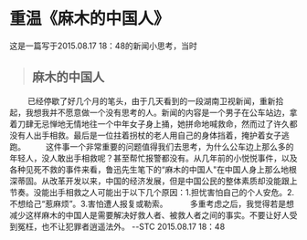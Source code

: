 # 重温《麻木的中国人》
这是一篇写于2015.08.17 18：48的新闻小思考，当时
>## 麻木的中国人
		
&nbsp;&nbsp;&nbsp;&nbsp;&nbsp;&nbsp;&nbsp;&nbsp;已经停歇了好几个月的笔头，由于几天看到的一段湖南卫视新闻，重新拾起，我想我并不愿意做一个没有思考的人。新闻的内容是一个男子在公车站边，拿着刀肆无忌惮地无情地往一个中年女子身上捅，她拼命地喊救命，然而过了许久都没有人出手相救。最后是一位拄着拐杖的老人用自己的身体挡着，掩护着女子逃跑。
&nbsp;&nbsp;&nbsp;&nbsp;&nbsp;&nbsp;&nbsp;&nbsp;这件事一个非常重要的问题值得我们去思考，为什么公车边上那么多的年轻人，没人敢出手相救呢？甚至帮忙报警都没有。从几年前的小悦悦事件，以及各种见死不救的事件来看，鲁迅先生笔下的“麻木的中国人"在中国人身上那么地根深蒂固。从改革开发以来，中国的经济发展，但是中国公民的整体素质却没能跟上节奏。没能出手相救之人可能出于以下几个原因：1.担忧害怕自己的个人安危。2.不想给己“惹麻烦”。3.害怕遭人报复或勒索。
&nbsp;&nbsp;&nbsp;&nbsp;&nbsp;&nbsp;&nbsp;&nbsp; 多重考虑之后，我觉得若是想减少这样麻木的中国人是需要解决好救人者、被救人者之间的事实。不要让好人受到冤枉，也不让犯罪者逍遥法外。
--STC  2015.08.17    18：48
